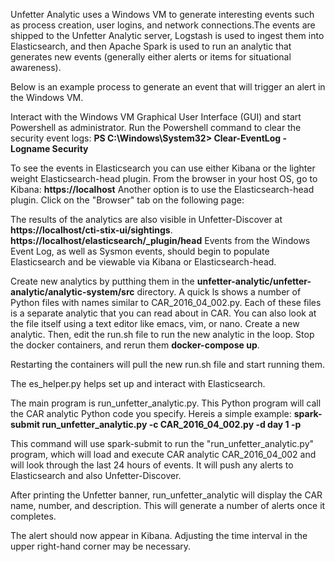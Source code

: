 
Unfetter Analytic uses a Windows VM to generate interesting events such as process creation, user logins, and network connections.The events are shipped to the Unfetter Analytic server, Logstash is used to ingest them into Elasticsearch, and then Apache Spark is used to run an analytic that generates new events (generally either alerts or items for situational awareness).

Below is an example process to generate an event that will trigger an alert in the Windows VM.

Interact with the Windows VM Graphical User Interface (GUI) and start Powershell as administrator. Run the Powershell command to clear the security event logs: <strong>PS C:\Windows\System32> Clear-EventLog -Logname Security</strong>

To see the events in Elasticsearch you can use either Kibana or the lighter weight Elasticsearch-head plugin. From the browser in your host OS, go to Kibana: <strong> https://localhost</strong> Another option is to use the Elasticsearch-head plugin. Click on the "Browser" tab on the following page:

The results of the analytics are also visible in Unfetter-Discover at <strong>https://localhost/cti-stix-ui/sightings</strong>. <strong>https://localhost/elasticsearch/_plugin/head</strong> Events from the Windows Event Log, as well as Sysmon events, should begin to populate Elasticsearch and be viewable via Kibana or Elasticsearch-head. 

Create new analytics by putthing them in the <strong>unfetter-analytic/unfetter-analytic/analytic-system/src</strong> directory.  A quick ls shows a number of Python files with names similar to CAR_2016_04_002.py. Each of these files is a separate analytic that you can read about in CAR. You can also look at the file itself using a text editor like emacs, vim, or nano.  Create a new analytic.  Then, edit the run.sh file to run the new analytic in the loop.  Stop the docker containers, and rerun them <strong>docker-compose up</strong>.

Restarting the containers will pull the new run.sh file and start running them.


The es_helper.py helps set up and interact with Elasticsearch.

The main program is run_unfetter_analytic.py. This Python program will call the CAR analytic Python code you specify. Hereis a simple example: <strong>spark-submit run_unfetter_analytic.py -c CAR_2016_04_002.py -d day 1 -p</strong>

This command will use spark-submit to run the "run_unfetter_analytic.py" program, which will load and execute CAR analytic CAR_2016_04_002 and will look through the last 24 hours of events.  It will push any alerts to Elasticsearch and also Unfetter-Discover.

After printing the Unfetter banner, run_unfetter_analytic will display the CAR name, number, and description. This will generate a number of alerts once it completes.

The alert should now appear in Kibana. Adjusting the time interval in the upper right-hand corner may be necessary.
